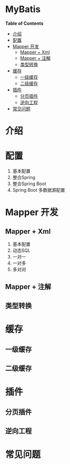 <h1> MyBatis</h1>

**Table of Contents**
- [介绍](#%e4%bb%8b%e7%bb%8d)
- [配置](#%e9%85%8d%e7%bd%ae)
- [Mapper 开发](#mapper-%e5%bc%80%e5%8f%91)
  - [Mapper + Xml](#mapper--xml)
  - [Mapper + 注解](#mapper--%e6%b3%a8%e8%a7%a3)
  - [类型转换](#%e7%b1%bb%e5%9e%8b%e8%bd%ac%e6%8d%a2)
- [缓存](#%e7%bc%93%e5%ad%98)
  - [一级缓存](#%e4%b8%80%e7%ba%a7%e7%bc%93%e5%ad%98)
  - [二级缓存](#%e4%ba%8c%e7%ba%a7%e7%bc%93%e5%ad%98)
- [插件](#%e6%8f%92%e4%bb%b6)
  - [分页插件](#%e5%88%86%e9%a1%b5%e6%8f%92%e4%bb%b6)
  - [逆向工程](#%e9%80%86%e5%90%91%e5%b7%a5%e7%a8%8b)
- [常见问题](#%e5%b8%b8%e8%a7%81%e9%97%ae%e9%a2%98)

# 介绍

# 配置

1. 基本配置
2. 整合Spring
3. 整合Spring Boot
4. Spring Boot 多数据源配置

# Mapper 开发
## Mapper + Xml

1. 基本配置
2. 动态SQL
3. 一对一
4. 一对多
5. 多对对

## Mapper + 注解

## 类型转换

# 缓存
## 一级缓存
## 二级缓存

# 插件
## 分页插件
## 逆向工程

# 常见问题

